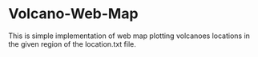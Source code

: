 # Volcano-Web-Map

This is simple implementation of web map plotting volcanoes locations in the given region of the location.txt file.


